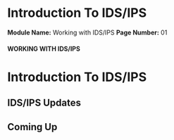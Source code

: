 <!--
 // Platform: Academy
// URL: https://academy.hackthebox.com/module/226/section/2419
// Platform Version: V1
// Module ID: 226
// Module Name: Working with IDS/IPS
// Module Difficulty: Medium
// Section ID: 2419
// Section Title: Introduction To IDS/IPS
// Page Title: Working with IDS/IPS
// Page Number: 01
-->

# Introduction To IDS/IPS

**Module Name:** Working with IDS/IPS **Page Number:** 01

#### WORKING WITH IDS/IPS

# Introduction To IDS/IPS

## IDS/IPS Updates

## Coming Up

####
